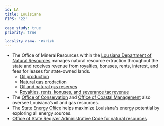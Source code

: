 ```yaml
---
id: LA
title: Louisiana
FIPS: '22'

case_study: true
priority: true

locality_name: 'Parish'
---
```

* The Office of Mineral Resources within the [Louisiana Department of Natural Resources](http://dnr.louisiana.gov/) manages natural resource extraction throughout the state and receives revenue from royalties, bonuses, rents, interest, and fees for leases for state-owned lands.
  - [Oil production](http://dnr.louisiana.gov/index.cfm?md=pagebuilderANDtmp=homeANDpid=208)
  - [Natural gas production](http://dnr.louisiana.gov/index.cfm?md=pagebuilderANDtmp=homeANDpid=209)
  - [Oil and natural gas reserves](http://dnr.louisiana.gov/index.cfm?md=pagebuilderANDtmp=homeANDpid=213)
  - [Royalties, rents, bonuses, and severance tax revenue](http://dnr.louisiana.gov/index.cfm?md=pagebuilderANDtmp=homeANDpid=212)
* The [Office of Conservation](http://dnr.louisiana.gov/index.cfm?md=pagebuilder&tmp=home&pid=46&ngid=4) and [Office of Coastal Management](http://dnr.louisiana.gov/index.cfm?md=pagebuilder&tmp=home&pid=85&ngid=5) also oversee Louisiana’s oil and gas resources.
* The [State Energy Office](http://dnr.louisiana.gov/index.cfm?md=pagebuilder&tmp=home&pid=35&ngid=2) helps maximize Louisiana's energy potential by exploring all energy sources.
* [Office of State Register Administrative Code for natural resources](http://www.doa.la.gov/Pages/osr/lac/LAC-43.aspx)
